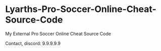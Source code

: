 # Lyarths-Pro-Soccer-Online-Cheat-Source-Code
My External Pro Soccer Online Cheat Source Code


Contact, discord: 9.9.9.9.9
